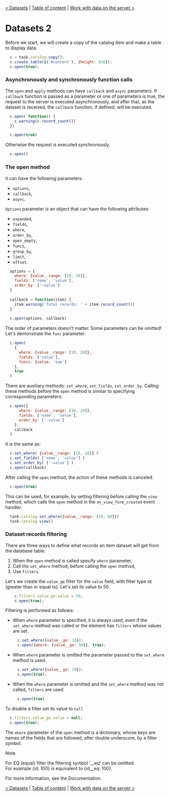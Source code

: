 [< Datasets](datasets.md) | [Table of content](index.md) | [Work with data on the server >](server-data.md)

# Datasets 2

Before we start, we will create a copy of the catalog item and make a table to 
display data.

```javascript
  c = task.catalog.copy();
  c.create_table($('#content'), {height: 820});
  c.open(true);
```

### Asynchronously and synchronously function calls

The `open` and `apply` methods can have `callback` and `async` parameters. If `callback` function is passed as a parameter or one of parameters is true, the request to the server is executed asynchronously, and after that, as the dataset is received, the `callback` function, if defined, will be executed.

```javascript
  c.open( function() { 
    c.warning(c.record_count()) 
  })

  c.open(true)
```

Otherwise the request is executed synchronously.

```javascript
  c.open()
```

### The open method

It can have the following parameters: 
- `options`, 
- `callback`, 
- `async`.

`Options` parameter is an object that can have the following attributes:
- `expanded`, 
- `fields`, 
- `where`, 
- `order_by`, 
- `open_empty`, 
- `funcs`, 
- `group_by`, 
- `limit`, 
- `offset`.

```javascript
  options = {
    where: {value__range: [10, 20]},
    fields: ['name', 'value'],
    order_by: ['-value']
  }
  
  callback = function(item) {
    item.warning('Total records: ' + item.record_count())
  }
  
  c.open(options, callback)
```

The order of parameters doesn't matter. Some parameters can be omitted!
Let's demonstrate the `func` parameter:

```javascript
  c.open(
    {
      where: {value__range: [10, 20]},
      fields: ['value'],
      funcs: {value: 'sum'}
    },
    true
  )
```

There are auxiliary methods: `set_where`, `set_fields`, `set_order_by`. Calling 
these methods before the `open` method is similar to specifying corresponding parameters:

```javascript
  c.open({
      where: {value__range: [10, 20]},
      fields: ['name', 'value'],
      order_by: ['-value']
    },
    callback
  )
```

It is the same as:

```javascript
  c.set_where( {value__range: [10, 20]} )
  c.set_fields( ['name', 'value'] )
  c.set_order_by( ['-value'] )
  c.open(callback)
```

After calling the `open` method, the action of these methods is canceled.

```javascript
  c.open(true)
```

This can be used, for example, by setting filtering before calling the `view` method, which calls the `open` method in the `on_view_form_created` event handler.

```javascript
  task.catalog.set_where({value__range: [10, 60]})
  task.catalog.view()
```

### Dataset records filtering

There are three ways to define what records an item dataset will get from the database table:

1. When the `open` method is called specify `where` parameter, 
2. Call the `set_where` method, before calling the `open` method, 
3. Use `filters`.

Let's we create the `value_ge` filter for the `value` field, with filter type `GE` (greater than or equal to). Let's set its value to 50.

```javascript
    c.filters.value_ge.value = 50;
    c.open(true);
```

Filtering is performed as follows:

* When `where` parameter is specified, it is always used, even if the `set_where` 
  method was called or the element has `filters` whose values are set.

  ```javascript
    c.set_where({value__ge: 10});
    c.open({where: {value__ge: 90}}, true);
  ```

* When `where` parameter is omitted the parameter passed to the `set_where` method
  is used.

  ```javascript
    c.set_where({value__ge: 10});
    c.open(true);
  ```

* When the `where` parameter is omitted and the `set_where` method was not called, `filters` are used

  ```javascript
    c.open(true)
  ```

To disable a filter set its value to `null`

```javascript
  c.filters.value_ge.value = null;
  c.open(true);
```

The `where` parameter of the `open` method is a dictionary, whose keys are names 
of the fields that are followed, after double underscore, by a filter symbol.

> [!Note]
> For EQ (equal) filter the filtering symbol '__eq' can be omitted. </br>
> For example {id: 100} is equivalent to {id__eq: 100}.

For more information, see the Documentation.

[< Datasets](datasets.md) | [Table of content](index.md) | [Work with data on the server >](server-data.md)